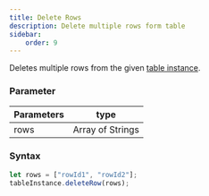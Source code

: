 ```yaml
---
title: Delete Rows
description: Delete multiple rows form table
sidebar:
    order: 9
---
```


Deletes multiple rows from the given
[table instance](/lcnc-sdk-js/form/gettable/).

### Parameter

| Parameters | type             |
| ---------- | ---------------- |
| rows       | Array of Strings |

### Syntax

```js
let rows = ["rowId1", "rowId2"];
tableInstance.deleteRow(rows);
```
